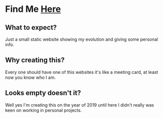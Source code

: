 # Find Me [Here](https://fj-rato.github.io)

## What to expect?
Just a small static website showing my evolution and giving some personal info.

## Why creating this?
Every one should have one of this websites it's like a meeting card, at least now you know who I am.

## Looks empty doesn't it?
Well yes I'm creating this on the year of 2019 until here I didn't really was keen on working in personal projects.
